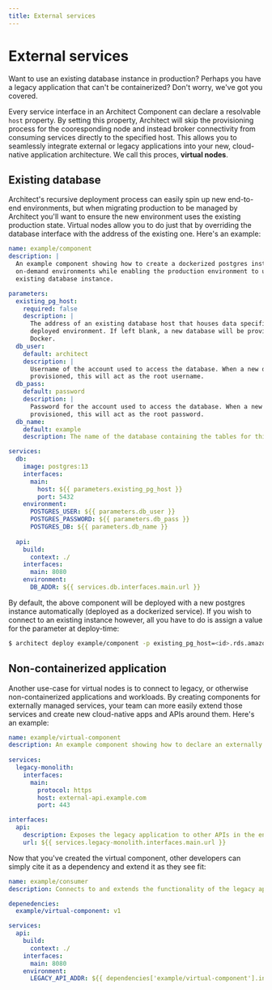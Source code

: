 ```yaml
---
title: External services
---
```


# External services

Want to use an existing database instance in production? Perhaps you have a legacy application that can't be containerized? Don't worry, we've got you covered.

Every service interface in an Architect Component can declare a resolvable `host` property. By setting this property, Architect will skip the provisioning process for the cooresponding node and instead broker connectivity from consuming services directly to the specified host. This allows you to seamlessly integrate external or legacy applications into your new, cloud-native application architecture. We call this proces, **virtual nodes**.

## Existing database

Architect's recursive deployment process can easily spin up new end-to-end environments, but when migrating production to be managed by Architect you'll want to ensure the new environment uses the existing production state. Virtual nodes allow you to do just that by overriding the database interface with the address of the existing one. Here's an example:

```yaml
name: example/component
description: |
  An example component showing how to create a dockerized postgres instance for
  on-demand environments while enabling the production environment to use an
  existing database instance.

parameters:
  existing_pg_host:
    required: false
    description: |
      The address of an existing database host that houses data specific to the
      deployed environment. If left blank, a new database will be provisioned using
      Docker.
  db_user:
    default: architect
    description: |
      Username of the account used to access the database. When a new database is
      provisioned, this will act as the root username.
  db_pass:
    default: password
    description: |
      Password for the account used to access the database. When a new database is
      provisioned, this will act as the root password.
  db_name:
    default: example
    description: The name of the database containing the tables for this application.

services:
  db:
    image: postgres:13
    interfaces:
      main:
        host: ${{ parameters.existing_pg_host }}
        port: 5432
    environment:
      POSTGRES_USER: ${{ parameters.db_user }}
      POSTGRES_PASSWORD: ${{ parameters.db_pass }}
      POSTGRES_DB: ${{ parameters.db_name }}
  
  api:
    build:
      context: ./
    interfaces:
      main: 8080
    environment:
      DB_ADDR: ${{ services.db.interfaces.main.url }}
```

By default, the above component will be deployed with a new postgres instance automatically (deployed as a dockerized service). If you wish to connect to an existing instance however, all you have to do is assign a value for the parameter at deploy-time:

```sh
$ architect deploy example/component -p existing_pg_host=<id>.rds.amazonaws.com
```

## Non-containerized application

Another use-case for virtual nodes is to connect to legacy, or otherwise non-containerized applications and workloads. By creating components for externally managed services, your team can more easily extend those services and create new cloud-native apps and APIs around them. Here's an example:

```yaml
name: example/virtual-component
description: An example component showing how to declare an externally managed service.
  
services:
  legacy-monolith:
    interfaces:
      main:
        protocol: https
        host: external-api.example.com
        port: 443

interfaces:
  api:
    description: Exposes the legacy application to other APIs in the environment for extension.
    url: ${{ services.legacy-monolith.interfaces.main.url }}
```

Now that you've created the virtual component, other developers can simply cite it as a dependency and extend it as they see fit:

```yaml
name: example/consumer
description: Connects to and extends the functionality of the legacy application.

depenedencies:
  example/virtual-component: v1

services:
  api:
    build:
      context: ./
    interfaces:
      main: 8080
    environment:
      LEGACY_API_ADDR: ${{ dependencies['example/virtual-component'].interfaces.api.url }}
```
